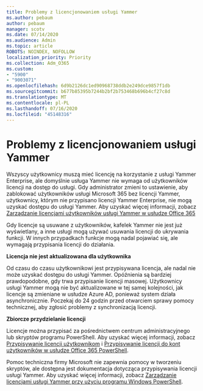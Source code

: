 ```yaml
---
title: Problemy z licencjonowaniem usługi Yammer
ms.author: pebaum
author: pebaum
manager: scotv
ms.date: 07/14/2020
ms.audience: Admin
ms.topic: article
ROBOTS: NOINDEX, NOFOLLOW
localization_priority: Priority
ms.collection: Adm_O365
ms.custom:
- "5900"
- "9003071"
ms.openlocfilehash: 6d9b2126dc1ed90968738ddb2e249dce9857f1db
ms.sourcegitcommit: b677b85395b7244b2bf2b753468b696b4cf27c8d
ms.translationtype: MT
ms.contentlocale: pl-PL
ms.lasthandoff: 07/16/2020
ms.locfileid: "45148316"
---
```

# <a name="yammer-licensing-issues"></a>Problemy z licencjonowaniem usługi Yammer

Wszyscy użytkownicy muszą mieć licencję na korzystanie z usługi Yammer Enterprise, ale domyślnie usługa Yammer nie wymaga od użytkowników licencji na dostęp do usługi. Gdy administrator zmieni to ustawienie, aby zablokować użytkowników usługi Microsoft 365 bez licencji Yammer, użytkownicy, którym nie przypisano licencji Yammer Enterprise, nie mogą uzyskać dostępu do usługi Yammer. Aby uzyskać więcej informacji, zobacz [Zarządzanie licencjami użytkowników usługi Yammer w usłudze Office 365](https://docs.microsoft.com/yammer/manage-yammer-users/manage-yammer-licenses-in-office-365) 

Gdy licencje są usuwane z użytkowników, kafelek Yammer nie jest już wyświetlany, a inne usługi mogą używać usuwania licencji do ukrywania funkcji. W innych przypadkach funkcje mogą nadal pojawiać się, ale wymagają przypisania licencji do działania.  

**Licencja nie jest aktualizowana dla użytkownika**  

Od czasu do czasu użytkownikowi jest przypisywana licencja, ale nadal nie może uzyskać dostępu do usługi Yammer. Opóźnienia są bardziej prawdopodobne, gdy trwa przypisanie licencji masowej. Użytkownicy usługi Yammer mogą nie być aktualizowane w tej samej kolejności, jak licencje są zmieniane w usłudze Azure AD, ponieważ system działa asynchronicznie. Poczekaj do 24 godzin przed otwarciem sprawy pomocy technicznej, aby zgłosić problemy z synchronizacją licencji.  

**Zbiorcze przydzielanie licencji**  

Licencje można przypisać za pośrednictwem centrum administracyjnego lub skryptów programu PowerShell. Aby uzyskać więcej informacji, zobacz [Przypisywanie licencji użytkownikom](https://docs.microsoft.com/microsoft-365/admin/manage/assign-licenses-to-users) i [Przypisywanie licencji do kont użytkowników w usłudze Office 365 PowerShell](https://docs.microsoft.com/office365/enterprise/powershell/assign-licenses-to-user-accounts-with-office-365-powershell). 

Pomoc techniczna firmy Microsoft nie zapewnia pomocy w tworzeniu skryptów, ale dostępna jest dokumentacja dotycząca przypisywania licencji usługi Yammer. Aby uzyskać więcej informacji, zobacz [Zarządzanie licencjami usługi Yammer przy użyciu programu Windows PowerShell](https://docs.microsoft.com/yammer/manage-yammer-users/manage-yammer-licenses-in-office-365#manage-yammer-licenses-by-using-windows-powershell).